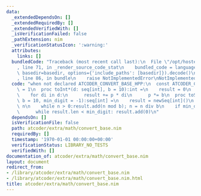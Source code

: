 ```yaml
---
data:
  _extendedDependsOn: []
  _extendedRequiredBy: []
  _extendedVerifiedWith: []
  _isVerificationFailed: false
  _pathExtension: nim
  _verificationStatusIcon: ':warning:'
  attributes:
    links: []
  bundledCode: "Traceback (most recent call last):\n  File \"/opt/hostedtoolcache/Python/3.9.6/x64/lib/python3.9/site-packages/onlinejudge_verify/documentation/build.py\"\
    , line 71, in _render_source_code_stat\n    bundled_code = language.bundle(stat.path,\
    \ basedir=basedir, options={'include_paths': [basedir]}).decode()\n  File \"/opt/hostedtoolcache/Python/3.9.6/x64/lib/python3.9/site-packages/onlinejudge_verify/languages/nim.py\"\
    , line 86, in bundle\n    raise NotImplementedError\nNotImplementedError\n"
  code: "when not declared ATCODER_CONVERT_BASE_HPP:\n  const ATCODER_CONVERT_BASE_HPP*\
    \ = 1\n  proc toInt*(d: seq[int], b = 10):int =\n    result = 0\n    var p = 1\n\
    \    for di in d:\n      result += p * di\n      p *= b\n  proc toSeq*(n: int,\
    \ b = 10, min_digit = -1):seq[int] =\n    result = newSeq[int]()\n    var n =\
    \ n\n    while n > 0:result.add(n mod b); n = n div b\n    if min_digit >= 0:\n\
    \      while result.len < min_digit: result.add(0)\n"
  dependsOn: []
  isVerificationFile: false
  path: atcoder/extra/math/convert_base.nim
  requiredBy: []
  timestamp: '1970-01-01 00:00:00+00:00'
  verificationStatus: LIBRARY_NO_TESTS
  verifiedWith: []
documentation_of: atcoder/extra/math/convert_base.nim
layout: document
redirect_from:
- /library/atcoder/extra/math/convert_base.nim
- /library/atcoder/extra/math/convert_base.nim.html
title: atcoder/extra/math/convert_base.nim
---
```

